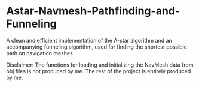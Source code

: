 # Astar-Navmesh-Pathfinding-and-Funneling
A clean and efficient implementation of the A-star algorithm and an accompanying funneling algorithm, used for finding the shortest possible path on navigation meshes

Disclaimer:
The functions for loading and initializing the NavMesh data from obj files is not produced by me. The rest of the project is entirely produced by me.
